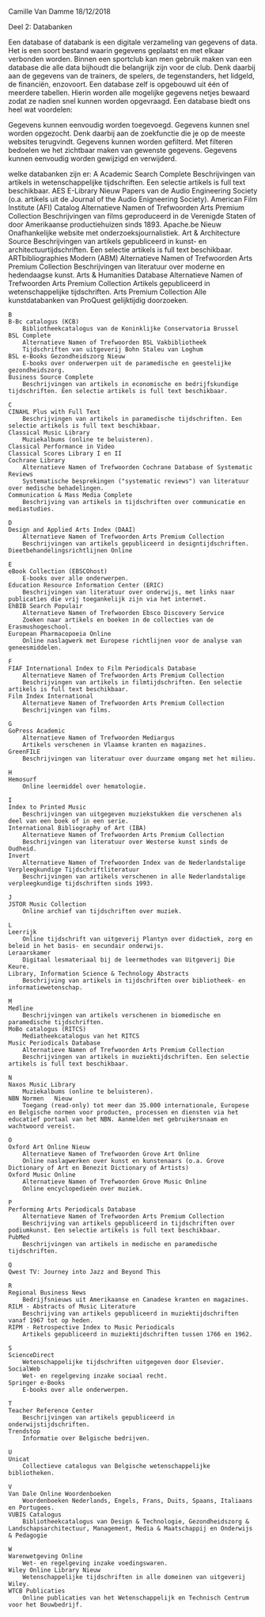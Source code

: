 Camille Van Damme
18/12/2018

Deel 2: Databanken

<!-- Maak een onderzoeksverslag omtrent de gebruikelijke databanken.
En geef een antwoord op volgende vragen:
- Wat is een databank?
- Welke databanken zijn er?
- Wat zijn de verschillen? -->

Een database of databank is een digitale verzameling van gegevens of data. Het is een soort bestand waarin gegevens geplaatst en met elkaar verbonden worden. Binnen een sportclub kan men gebruik maken van een database die alle data bijhoudt die belangrijk zijn voor de club. Denk daarbij aan de gegevens van de trainers, de spelers, de tegenstanders, het lidgeld, de financiën, enzovoort.
Een database zelf is opgebouwd uit één of meerdere tabellen. Hierin worden alle mogelijke gegevens netjes bewaard zodat ze nadien snel kunnen worden opgevraagd.
Een database biedt ons heel wat voordelen:

Gegevens kunnen eenvoudig worden toegevoegd.
Gegevens kunnen snel worden opgezocht. Denk daarbij aan de zoekfunctie die je op de meeste websites terugvindt.
Gegevens kunnen worden gefilterd. Met filteren bedoelen we het zichtbaar maken van gewenste gegevens.
Gegevens kunnen eenvoudig worden gewijzigd en verwijderd.

welke databanken zijn er:
    A
    Academic Search Complete
        Beschrijvingen van artikels in wetenschappelijke tijdschriften. Een selectie artikels is full text beschikbaar.
    AES E-Library Nieuw
        Papers van de Audio Engineering Society (o.a. artikels uit de Journal of the Audio Enigneering Society).
    American Film Institute (AFI) Catalog
        Alternatieve Namen of Trefwoorden Arts Premium Collection
        Beschrijvingen van films geproduceerd in de Verenigde Staten of door Amerikaanse productiehuizen sinds 1893.
    Apache.be Nieuw
        Onafhankelijke website met onderzoeksjournalistiek.
    Art & Architecture Source
        Beschrijvingen van artikels gepubliceerd in kunst- en architectuurtijdschriften. Een selectie artikels is full text beschikbaar.
    ARTbibliographies Modern (ABM)
        Alternatieve Namen of Trefwoorden Arts Premium Collection
        Beschrijvingen van literatuur over moderne en hedendaagse kunst.
    Arts & Humanities Database
        Alternatieve Namen of Trefwoorden Arts Premium Collection
        Artikels gepubliceerd in wetenschappelijke tijdschriften.
    Arts Premium Collection
        Alle kunstdatabanken van ProQuest gelijktijdig doorzoeken.
    
    B
    B-Bc catalogus (KCB)
        Bibliotheekcatalogus van de Koninklijke Conservatoria Brussel
    BSL Complete
        Alternatieve Namen of Trefwoorden BSL Vakbibliotheek
        Tijdschriften van uitgeverij Bohn Staleu van Loghum
    BSL e-Books Gezondheidszorg Nieuw
        E-books over onderwerpen uit de paramedische en geestelijke gezondheidszorg.
    Business Source Complete
        Beschrijvingen van artikels in economische en bedrijfskundige tijdschriften. Een selectie artikels is full text beschikbaar.
    
    C
    CINAHL Plus with Full Text
        Beschrijvingen van artikels in paramedische tijdschriften. Een selectie artikels is full text beschikbaar.
    Classical Music Library
        Muziekalbums (online te beluisteren).
    Classical Performance in Video
    Classical Scores Library I en II
    Cochrane Library
        Alternatieve Namen of Trefwoorden Cochrane Database of Systematic Reviews
        Systematische besprekingen ("systematic reviews") van literatuur over medische behadelingen.
    Communication & Mass Media Complete
        Beschrijving van artikels in tijdschriften over communicatie en mediastudies.
    
    D
    Design and Applied Arts Index (DAAI)
        Alternatieve Namen of Trefwoorden Arts Premium Collection
        Beschrijvingen van artikels gepubliceerd in designtijdschriften.
    Dieetbehandelingsrichtlijnen Online
    
    E
    eBook Collection (EBSCOhost)
        E-books over alle onderwerpen.
    Education Resource Information Center (ERIC)
        Beschrijvingen van literatuur over onderwijs, met links naar publicaties die vrij toegankelijk zijn via het internet.
    EhBIB Search Populair
        Alternatieve Namen of Trefwoorden Ebsco Discovery Service
        Zoeken naar artikels en boeken in de collecties van de Erasmushogeschool.
    European Pharmacopoeia Online
        Online naslagwerk met Europese richtlijnen voor de analyse van geneesmiddelen.
    
    F
    FIAF International Index to Film Periodicals Database
        Alternatieve Namen of Trefwoorden Arts Premium Collection
        Beschrijvingen van artikels in filmtijdschriften. Een selectie artikels is full text beschikbaar.
    Film Index International
        Alternatieve Namen of Trefwoorden Arts Premium Collection
        Beschrijvingen van films.
    
    G
    GoPress Academic  
        Alternatieve Namen of Trefwoorden Mediargus
        Artikels verschenen in Vlaamse kranten en magazines.
    GreenFILE
        Beschrijvingen van literatuur over duurzame omgang met het milieu.
    
    H
    Hemosurf
        Online leermiddel over hematologie.
    
    I
    Index to Printed Music
        Beschrijvingen van uitgegeven muziekstukken die verschenen als deel van een boek of in een serie.
    International Bibliography of Art (IBA)
        Alternatieve Namen of Trefwoorden Arts Premium Collection
        Beschrijvingen van literatuur over Westerse kunst sinds de Oudheid.
    Invert
        Alternatieve Namen of Trefwoorden Index van de Nederlandstalige Verpleegkundige Tijdschriftliteratuur
        Beschrijvingen van artikels verschenen in alle Nederlandstalige verpleegkundige tijdschriften sinds 1993.
    
    J
    JSTOR Music Collection
        Online archief van tijdschriften over muziek.
    
    L
    Leerrijk
        Online tijdschrift van uitgeverij Plantyn over didactiek, zorg en beleid in het basis- en secundair onderwijs.
    Leraarskamer
        Digitaal lesmateriaal bij de leermethodes van Uitgeverij Die Keure.
    Library, Information Science & Technology Abstracts
        Beschrijving van artikels in tijdschriften over bibliotheek- en informatiewetenschap.
    
    M
    Medline
        Beschrijvingen van artikels verschenen in biomedische en paramedische tijdschriften.
    MoBo catalogus (RITCS)
        Mediatheekcatalogus van het RITCS
    Music Periodicals Database
        Alternatieve Namen of Trefwoorden Arts Premium Collection
        Beschrijvingen van artikels in muziektijdschriften. Een selectie artikels is full text beschikbaar.
    
    N
    Naxos Music Library
        Muziekalbums (online te beluisteren).
    NBN Normen   Nieuw
        Toegang (read-only) tot meer dan 35.000 internationale, Europese en Belgische normen voor producten, processen en diensten via het educatief portaal van het NBN. Aanmelden met gebruikersnaam en wachtwoord vereist.
    
    O
    Oxford Art Online Nieuw
        Alternatieve Namen of Trefwoorden Grove Art Online
        Online naslagwerken over kunst en kunstenaars (o.a. Grove Dictionary of Art en Benezit Dictionary of Artists)
    Oxford Music Online
        Alternatieve Namen of Trefwoorden Grove Music Online
        Online encyclopedieën over muziek.
    
    P
    Performing Arts Periodicals Database
        Alternatieve Namen of Trefwoorden Arts Premium Collection
        Beschrijving van artikels gepubliceerd in tijdschriften over podiumkunst. Een selectie artikels is full text beschikbaar.
    PubMed
        Beschrijvingen van artikels in medische en paramedische tijdschriften.
    
    Q
    Qwest TV: Journey into Jazz and Beyond This 
    
    R
    Regional Business News
        Bedrijfsnieuws uit Amerikaanse en Canadese kranten en magazines.
    RILM - Abstracts of Music Literature
        Beschrijving van artikels gepubliceerd in muziektijdschriften vanaf 1967 tot op heden.
    RIPM - Retrospective Index to Music Periodicals
        Artikels gepubliceerd in muziektijdschriften tussen 1766 en 1962.
    
    S
    ScienceDirect
        Wetenschappelijke tijdschriften uitgegeven door Elsevier.
    SocialWeb
        Wet- en regelgeving inzake sociaal recht.
    Springer e-Books
        E-books over alle onderwerpen.
    
    T
    Teacher Reference Center
        Beschrijvingen van artikels gepubliceerd in onderwijstijdschriften.
    Trendstop
        Informatie over Belgische bedrijven.
    
    U
    Unicat
        Collectieve catalogus van Belgische wetenschappelijke bibliotheken.
    
    V
    Van Dale Online Woordenboeken
        Woordenboeken Nederlands, Engels, Frans, Duits, Spaans, Italiaans en Portugees. 
    VUBIS Catalogus
        Bibliotheekcatalogus van Design & Technologie, Gezondheidszorg & Landschapsarchitectuur, Management, Media & Maatschappij en Onderwijs & Pedagogie

    W
    Warenwetgeving Online
        Wet- en regelgeving inzake voedingswaren.
    Wiley Online Library Nieuw
        Wetenschappelijke tijdschriften in alle domeinen van uitgeverij Wiley.
    WTCB Publicaties
        Online publicaties van het Wetenschappelijk en Technisch Centrum voor het Bouwbedrijf.



<!-- bronnen:
https://informaticalessen.be/gegevensbeheer/wat-is-een-database/
https://libguides.ehb.be/az.php -->


